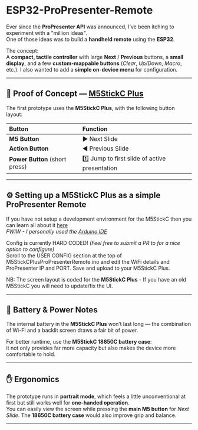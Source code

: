 # ESP32-ProPresenter-Remote

Ever since the **ProPresenter API** was announced, I’ve been itching to experiment with a "million ideas".  
One of those ideas was to build a **handheld remote** using the **ESP32**.  

The concept:  
A **compact, tactile controller** with large **Next** / **Previous** buttons, a **small display**, and a few **custom-mappable buttons** (*Clear*, *Up/Down*, *Macro*, etc.). I also wanted to add a **simple on-device menu** for configuration.

---

## 🧪 Proof of Concept — [M5StickC Plus](https://shop.m5stack.com/products/m5stickc-plus-esp32-pico-mini-iot-development-kit?srsltid=AfmBOooHba48_SrFj6H0c3zdABPBUifUaSECYs5Zb0maFQ8p4b6qMayU)

The first prototype uses the **M5StickC Plus**, with the following button layout:

| Button | Function |
|:--------|:----------|
| **M5 Button** | ▶️ Next Slide |
| **Action Button** | ◀️ Previous Slide |
| **Power Button** (short press) | 1️⃣ Jump to first slide of active presentation |

---

## ⚙️ Setting up a **M5StickC Plus** as a simple ProPresenter Remote
   
If you have not setup a development environment for the M5StickC then you can learn all about it [here](https://github.com/Edinburgh-College-of-Art/m5stickc-plus-introduction?tab=readme-ov-file)   
_FWIW - I personally used the [Arduino IDE](https://github.com/Edinburgh-College-of-Art/m5stickc-plus-introduction/blob/main/examples/Getting-Started/ArduinoIDE_Setup/README.md)_  

Config is currently HARD CODED! _(Feel free to submit a PR to for a nice option to configure)_  
Scroll to the USER CONFIG section at the top of M5StickCPlusProPresenterRemote.ino and edit the WiFi details and ProPresenter IP and PORT. Save and upload to your M5StickC Plus.


NB: The screen layout is coded for the **M5StickC Plus** - If you have an old M5StickC you will need to update/fix the UI. 

---

## 🔋 Battery & Power Notes

The internal battery in the **M5StickC Plus** won’t last long — the combination of Wi-Fi and a backlit screen draws a fair bit of power.  

For better runtime, use the **M5StickC 18650C battery case**:  
it not only provides far more capacity but also makes the device more comfortable to hold.

---

## ✋ Ergonomics

The prototype runs in **portrait mode**, which feels a little unconventional at first but still works well for **one-handed operation**.  
You can easily view the screen while pressing the **main M5 button** for *Next Slide*. The **18650C battery case** would also improve grip and balance.

---






